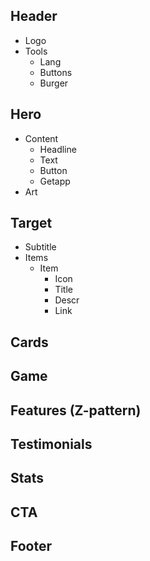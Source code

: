 ## Header

- Logo
- Tools
  - Lang
  - Buttons
  - Burger

## Hero

- Content
  - Headline
  - Text
  - Button
  - Getapp
- Art

## Target

- Subtitle
- Items
  - Item
    - Icon
    - Title
    - Descr
    - Link

## Cards

## Game

## Features (Z-pattern)

## Testimonials

## Stats

## CTA

## Footer
